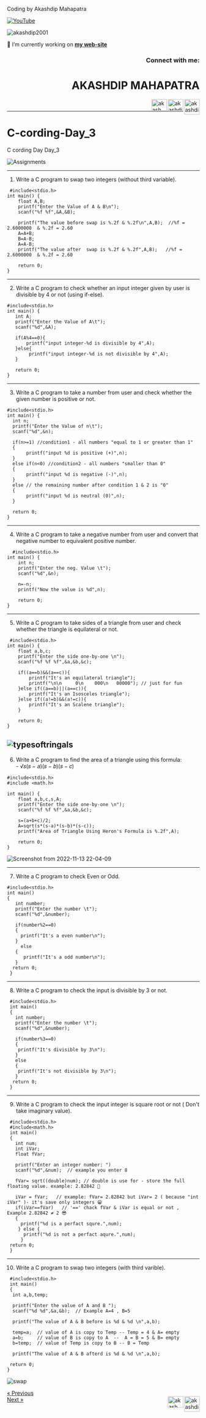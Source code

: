 Coding by Akashdip Mahapatra

[![YouTube](https://yt3.ggpht.com/7tPHyFi7-QyTnhpc484ZzTuRp0fZSY-CUuykvzuKdKYIwt0fmw98SWMqwRy_7pZ6LQzEYJlvXA=s88-c-k-c0x00ffffff-no-rj-mo)](https://www.youtube.com/channel/UCxvmp634YDc41xCWOdvWqoQ)

<p align="left"> <img src="https://komarev.com/ghpvc/?username=akashdip2001&label=Profile%20views&color=0e75b6&style=flat" alt="akashdip2001" /> </p>

 🔭 I’m currently working on [**my web-site**](https://akashdip2001.github.io/linktree/)
 <h3 align="right">Connect with me:</h3>
 
<h1 align="right">AKASHDIP MAHAPATRA</h1>
<p align="right">

 <a href="https://akashdip2001.github.io/linktree/" target="blank"><img align="right" src="https://yt3.ggpht.com/7tPHyFi7-QyTnhpc484ZzTuRp0fZSY-CUuykvzuKdKYIwt0fmw98SWMqwRy_7pZ6LQzEYJlvXA=s88-c-k-c0x00ffffff-no-rj-mo" alt="akashdip2001" height="40" width="40" /></a>
<a href="https://linkedin.com/in/akashdip-mahapatra-330687204" target="blank"><img align="right" src="https://raw.githubusercontent.com/rahuldkjain/github-profile-readme-generator/master/src/images/icons/Social/linked-in-alt.svg" alt="akashdip-mahapatra-330687204" height="30" width="40" /></a>
<a href="https://www.youtube.com/c/akash aot" target="blank"><img align="right" src="https://raw.githubusercontent.com/rahuldkjain/github-profile-readme-generator/master/src/images/icons/Social/youtube.svg" alt="akash aot" height="30" width="40" /></a>


</p>
<br/>

---
# C-cording-Day_3
C cording Day Day_3 

![Assignments](https://user-images.githubusercontent.com/81384987/201528266-ff46a95b-45fb-42c9-a33a-9801e1b0b1ce.png)


---
1) Write a C program to swap two integers (without third variable).
```
 #include<stdio.h>
int main() {
    float A,B;
    printf("Enter the Value of A & B\n");
    scanf("%f %f",&A,&B);

    printf("The value before swap is %.2f & %.2f\n",A,B);  //%f = 2.6000000  & %.2f = 2.60
    A=A+B;
    B=A-B;
    A=A-B;
    printf("The value after  swap is %.2f & %.2f",A,B);   //%f = 2.6000000  & %.2f = 2.60
    
    return 0;
}

 ```
 ---
 2) Write a C program to check whether an input integer given by user is divisible by 4 or not (using if-else).
 ```
 #include<stdio.h>
int main() {
    int A;
    printf("Enter the Value of A\t");
    scanf("%d",&A);

    if(A%4==0){
        printf("input integer-%d is divisible by 4",A);
    }else{
         printf("input integer-%d is not divisible by 4",A);
    }
    
    return 0;
}
```
---
3) Write a C program to take a number from user and check whether the given number is positive or not.
  ```
#include<stdio.h>
int main() {
    int n;
    printf("Enter the Value of n\t");
    scanf("%d",&n);

    if(n>=1) //condition1 - all numbers "equal to 1 or greater than 1"
    {
         printf("input %d is positive (+)",n);
    }
    else if(n<0) //condition2 - all numbers "smaller than 0"
    {
         printf("input %d is negative (-)",n);
    }
    else // the remaining number after condition 1 & 2 is "0"
    {
         printf("input %d is neutral (0)",n);
    }
    
    return 0;
}
   ```
---
4) Write a C program to take a negative number from user and convert that negative number to equivalent positive number.  
```   
  #include<stdio.h>
int main() {
    int n;
    printf("Enter the neg. Value \t");
    scanf("%d",&n);

    n=-n;
    printf("Now the value is %d",n);
    
    return 0;
}
```   
---
5) Write a C program to take sides of a triangle from user and check whether the triangle is equilateral or not.
```
 #include<stdio.h>
int main() {
    float a,b,c;
    printf("Enter the side one-by-one \n");
    scanf("%f %f %f",&a,&b,&c);

    if((a==b)&&(a==c)){
        printf("It's an equilateral triangle");
        printf("\n\n     0\n    000\n   00000"); // just for fun
    }else if((a==b)||(a==c)){
        printf("It's an Isosceles triangle");
    }else if((a!=b)&&(a!=c)){
        printf("It's an Scalene triangle");
    }
    
    return 0;
}
```
![typesoftringals](https://user-images.githubusercontent.com/81384987/201532170-645a8e9c-c20a-4e65-9a7f-ce5cc09da5fd.jpg)
---
6) Write a C program to find the area of a triangle using this formula: <br/>
           -  √𝑠(𝑠 − 𝑎)(𝑠 − 𝑏)(𝑠 − 𝑐)
``` 
#include<stdio.h>
#include <math.h>

int main() {
    float a,b,c,s,A;
    printf("Enter the side one-by-one \n");
    scanf("%f %f %f",&a,&b,&c);
    
    s=(a+b+c)/2;
    A=sqrt(s*(s-a)*(s-b)*(s-c));
    printf("Area of Triangle Using Heron's Formula is %.2f",A);
    
    return 0;
}
 ```
 
![Screenshot from 2022-11-13 22-04-09](https://user-images.githubusercontent.com/81384987/201533023-5ebaff93-e998-4f38-9633-daeaea914f38.png)

 ---
 7) Write a C program to check Even or Odd.
 ```
 #include<stdio.h>
 int main()
 {
    int number;
    printf("Enter the number \t");
    scanf("%d",&number);
              
    if(number%2==0)
    {
      printf("It's a even number\n");
    }
      else
    {
       printf("It's a odd number\n");
    }
   return 0;
  }
```
---
8) Write a C program to check the input is divisible by 3 or not.
```
 #include<stdio.h>
 int main()
 {
   int number;
   printf("Enter the number \t");
   scanf("%d",&number);
              
   if(number%3==0)
   {
    printf("It's divisible by 3\n");
   }
   else
   {
    printf("It's not divisible by 3\n");
   }
  return 0;
 }
```
---
9) Write a C program to check the input integer is square root or not ( Don't take imaginary value).
```
 #include<stdio.h>
 #include<math.h>
 int main()
 {
   int num;
   int iVar;
   float fVar;
      
   printf("Enter an integer number: ")
   scanf("%d",&num);  // example you enter 8
       
   fVar= sqrt((double)num); // double is use for - store the full floating value. example: 2.82842 🤔
          
   iVar = fVar;   // example: fVar= 2.82842 but iVar= 2 ( because "int iVar" )- it's save only integers 😁
   if(iVar==fVar)   // '==' chack fVar & iVar is equal or not , Example 2.82842 ≠ 2 😎
   { 
     printf("%d is a perfact squre.",num);
    } else {
      printf("%d is not a perfact aqure.",num);
     }
 return 0;
 }
```
---
10) Write a C program to swap two integers (with third varible).
```
 #include<stdio.h>
 int main() 
 {
  int a,b,temp;
       
  printf("Enter the value of A and B ");
  scanf("%d %d",&a,&b);  // Example A=4 , B=5
       
  printf("The value of A & B before is %d & %d \n",a,b);
       
  temp=a;  // value of A is copy to Temp -- Temp = 4 & A= empty
  a=b;     // value of B is copy to A  --  A = B = 5 & B= empty
  b=temp;  // value of Temp is copy to B -- B = Temp 
       
  printf("The value of A & B afterd is %d & %d \n",a,b);
       
 return 0;
}
```
![swap](https://user-images.githubusercontent.com/81384987/198898182-1d4636d1-8ed6-4e6c-9a75-66e44bc6272e.jpg)

<a href="https://akashdip2001.github.io/C-cording-Day_1/" class="previous">&laquo; Previous</a> <br/>
<a href="https://akashdip2001.github.io/404/" class="next">Next &raquo;</a>
<a href="https://akashdip2001.github.io/linktree/" target="blank"><img align="right" src="https://yt3.ggpht.com/7tPHyFi7-QyTnhpc484ZzTuRp0fZSY-CUuykvzuKdKYIwt0fmw98SWMqwRy_7pZ6LQzEYJlvXA=s88-c-k-c0x00ffffff-no-rj-mo" alt="akashdip2001" height="40" width="40" /></a>
<a href="https://www.youtube.com/c/akash aot" target="blank"><img align="right" src="https://raw.githubusercontent.com/rahuldkjain/github-profile-readme-generator/master/src/images/icons/Social/youtube.svg" alt="akash aot" height="30" width="40" /></a>

